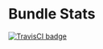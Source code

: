# Bundle Stats

[![TravisCI badge](https://api.travis-ci.org/bundle-stats/bundle-stats.svg?branch=master)](https://travis-ci.org/bundle-stats/bundle-stats)
